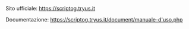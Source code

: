 Sito ufficiale:
https://scriptog.tryus.it

Documentazione:
https://scriptog.tryus.it/document/manuale-d'uso.php
